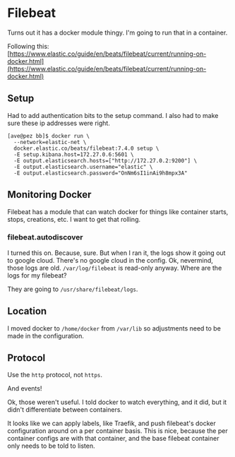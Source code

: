 
# Filebeat

Turns out it has a docker module thingy.  I'm going to run that in a container.

Following this:  [https://www.elastic.co/guide/en/beats/filebeat/current/running-on-docker.html](https://www.elastic.co/guide/en/beats/filebeat/current/running-on-docker.html)

## Setup
Had to add authentication bits to the setup command.  I also had to make sure these ip addresses were right.
```
[ave@pez bb]$ docker run \
  --network=elastic-net \
  docker.elastic.co/beats/filebeat:7.4.0 setup \
  -E setup.kibana.host=172.27.0.6:5601 \
  -E output.elasticsearch.hosts=["http://172.27.0.2:9200"] \
  -E output.elasticsearch.username="elastic" \
  -E output.elasticsearch.password="OnNm6sI1inAi9h8mpx3A"
```

## Monitoring Docker
Filebeat has a module that can watch docker for things like container starts, stops, creations, etc.  I want to get that rolling.

### filebeat.autodiscover
I turned this on.  Because, sure.  But when I ran it, the logs show it going out to google cloud.  There's no google cloud in the config.  Ok, nevermind, those logs are old.  `/var/log/filebeat` is read-only anyway.  Where are the logs for my filebeat?

They are going to `/usr/share/filebeat/logs`.

## Location
I moved docker to `/home/docker` from `/var/lib` so adjustments need to be made in the configuration.

## Protocol
Use the `http` protocol, not `https`.

And events!

Ok, those weren't useful.  I told docker to watch everything, and it did, but it didn't differentiate between containers.

It looks like we can apply labels, like Traefik, and push filebeat's docker configuration around on a per container basis.  This is nice, because the per container configs are with that container, and the base filebeat container only needs to be told to listen.


<!--stackedit_data:
eyJoaXN0b3J5IjpbLTE0MjE1NTYwODddfQ==
-->